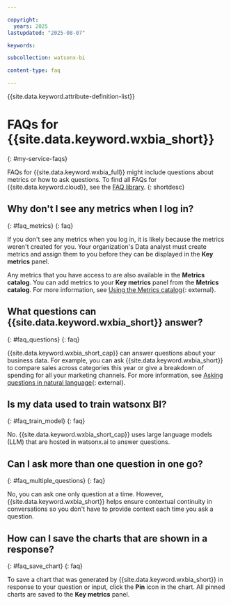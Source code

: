 ```yaml
---

copyright:
  years: 2025
lastupdated: "2025-08-07"

keywords:

subcollection: watsonx-bi

content-type: faq

---
```




{{site.data.keyword.attribute-definition-list}}



# FAQs for {{site.data.keyword.wxbia_short}}
{: #my-service-faqs}



FAQs for {{site.data.keyword.wxbia_full}} might include questions about metrics or how to ask questions. To find all FAQs for {{site.data.keyword.cloud}}, see the [FAQ library](/docs/faqs).
{: shortdesc}



## Why don't I see any metrics when I log in?
{: #faq_metrics}
{: faq}

If you don't see any metrics when you log in, it is likely because the metrics weren't created for you. Your organization's Data analyst must create metrics and assign them to you before they can be displayed in the **Key metrics** panel. 

Any metrics that you have access to are also available in the **Metrics catalog**. You can add metrics to your **Key metrics** panel from the **Metrics catalog**. For more information, see [Using the Metrics catalog](/docs/watsonx-bi?topic=watsonx-bi-metrics_catalog){: external}.

## What questions can {{site.data.keyword.wxbia_short}} answer?
{: #faq_questions}
{: faq}

{{site.data.keyword.wxbia_short_cap}} can answer questions about your business data. For example, you can ask {{site.data.keyword.wxbia_short}} to compare sales across categories this year or give a breakdown of spending for all your marketing channels. For more information, see [Asking questions in natural language](/docs/watsonx-bi?topic=watsonx-bi-ask){: external}. 

## Is my data used to train watsonx BI? 
{: #faq_train_model}
{: faq}

No. {{site.data.keyword.wxbia_short_cap}} uses large language models (LLM) that are hosted in watsonx.ai to answer questions.

## Can I ask more than one question in one go?
{: #faq_multiple_questions}
{: faq}

No, you can ask one only question at a time. However, {{site.data.keyword.wxbia_short}} helps ensure contextual continuity in conversations so you don't have to provide context each time you ask a question. 

## How can I save the charts that are shown in a response?
{: #faq_save_chart}
{: faq}

To save a chart that was generated by {{site.data.keyword.wxbia_short}} in response to your question or input, click the **Pin** icon in the chart. All pinned charts are saved to the **Key metrics** panel.
